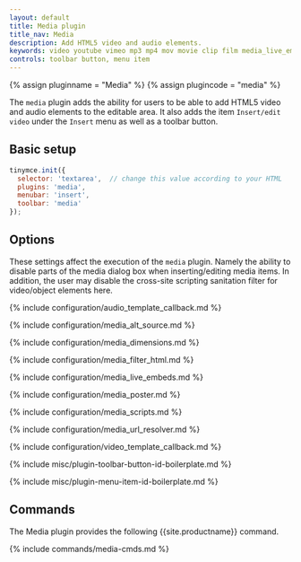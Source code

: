 ```yaml
---
layout: default
title: Media plugin
title_nav: Media
description: Add HTML5 video and audio elements.
keywords: video youtube vimeo mp3 mp4 mov movie clip film media_live_embeds audio_template_callback media_alt_source media_poster media_dimensions media_filter_html media_scripts video_template_callback
controls: toolbar button, menu item
---
```


{% assign pluginname = "Media" %}
{% assign plugincode = "media" %}

The `media` plugin adds the ability for users to be able to add HTML5 video and audio elements to the editable area. It also adds the item `Insert/edit video` under the `Insert` menu as well as a toolbar button.

## Basic setup

```js
tinymce.init({
  selector: 'textarea',  // change this value according to your HTML
  plugins: 'media',
  menubar: 'insert',
  toolbar: 'media'
});
```

## Options

These settings affect the execution of the `media` plugin. Namely the ability to disable parts of the media dialog box when inserting/editing media items. In addition, the user may disable the cross-site scripting sanitation filter for video/object elements here.

{% include configuration/audio_template_callback.md %}

{% include configuration/media_alt_source.md %}

{% include configuration/media_dimensions.md %}

{% include configuration/media_filter_html.md %}

{% include configuration/media_live_embeds.md %}

{% include configuration/media_poster.md %}

{% include configuration/media_scripts.md %}

{% include configuration/media_url_resolver.md %}

{% include configuration/video_template_callback.md %}

{% include misc/plugin-toolbar-button-id-boilerplate.md %}

{% include misc/plugin-menu-item-id-boilerplate.md %}

## Commands

The Media plugin provides the following {{site.productname}} command.

{% include commands/media-cmds.md %}
